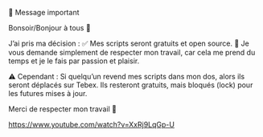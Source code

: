 📢 Message important

Bonsoir/Bonjour à tous 👋

J’ai pris ma décision :
✅ Mes scripts seront gratuits et open source.
🙏 Je vous demande simplement de respecter mon travail, car cela me prend du temps et je le fais par passion et plaisir.

⚠️ Cependant :
Si quelqu’un revend mes scripts dans mon dos, alors ils seront déplacés sur Tebex.
Ils resteront gratuits, mais bloqués (lock) pour les futures mises à jour.

Merci de respecter mon travail 🙏

https://www.youtube.com/watch?v=XxRj9LqGp-U
